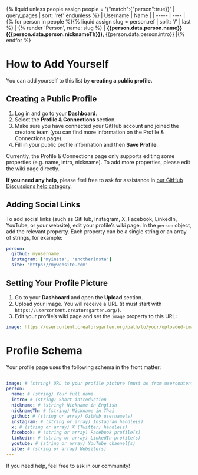 {% liquid
unless people
  assign people = '{"match":{"person":true}}' | query_pages | sort: 'ref'
endunless
%}
| Username | Name |
| ----- | ---- |{% for person in people %}{% liquid
assign slug = person.ref | split: '/' | last
%}
| {% render 'Person', name: slug %} | **{{person.data.person.name}} ({{person.data.person.nicknameTh}}),** {{person.data.person.intro}} |{% endfor %}

# How to Add Yourself

You can add yourself to this list by **creating a public profile.**

## Creating a Public Profile

1. Log in and go to your **Dashboard**.
2. Select the **Profile & Connections** section.
3. Make sure you have connected your GitHub account and joined the creators team (you can find more information on the Profile & Connections page).
4. Fill in your public profile information and then **Save Profile**.

Currently, the Profile & Connections page only supports editing some properties (e.g. name, intro, nickname). To add more properties, please edit the wiki page directly.

**If you need any help,** please feel free to ask for assistance in [our GitHub Discussions help category](https://github.com/orgs/creatorsgarten/discussions/categories/help).

## Adding Social Links

To add social links (such as GitHub, Instagram, X, Facebook, LinkedIn, YouTube, or your website), edit your profile’s wiki page. In the `person` object, add the relevant property. Each property can be a single string or an array of strings, for example:

```yaml
person:
  github: myusername
  instagram: ['myinsta', 'anotherinsta']
  site: 'https://mywebsite.com'
```

## Setting Your Profile Picture

1. Go to your **Dashboard** and open the **Upload** section.
2. Upload your image. You will receive a URL (it must start with `https://usercontent.creatorsgarten.org/`).
3. Edit your profile’s wiki page and set the `image` property to this URL:

```yaml
image: https://usercontent.creatorsgarten.org/path/to/your/uploaded-image.png
```

# Profile Schema

Your profile page uses the following schema in the front matter:

```yaml
---
image: # (string) URL to your profile picture (must be from usercontent.creatorsgarten.org)
person:
  name: # (string) Your full name
  intro: # (string) Short introduction
  nickname: # (string) Nickname in English
  nicknameTh: # (string) Nickname in Thai
  github: # (string or array) GitHub username(s)
  instagram: # (string or array) Instagram handle(s)
  x: # (string or array) X (Twitter) handle(s)
  facebook: # (string or array) Facebook profile(s)
  linkedin: # (string or array) LinkedIn profile(s)
  youtube: # (string or array) YouTube channel(s)
  site: # (string or array) Website(s)
---
```

If you need help, feel free to ask in our community!
